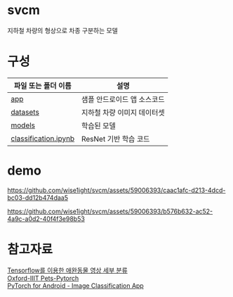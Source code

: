 # svcm
지하철 차량의 형상으로 차종 구분하는 모델

# 구성
| 파일 또는 폴더 이름                             | 설명                       |
|------------------------------------------------|---------------------------|
| [app](./app)                                   | 샘플 안드로이드 앱 소스코드 |
| [datasets](./datasets)                         | 지하철 차량 이미지 데이터셋 |
| [models](./models)                             | 학습된 모델                |
| [classification.ipynb](./classification.ipynb) | ResNet 기반 학습 코드      |

# demo
https://github.com/wise1ight/svcm/assets/59006393/caac1afc-d213-4dcd-bc03-dd12b474daa5

https://github.com/wise1ight/svcm/assets/59006393/b576b632-ac52-4a9c-a0d2-40f4f3e98b53

# 참고자료
[Tensorflow를 이용한 애완동물 영상 세부 분류](https://koreascience.kr/article/CFKO202023758834506.pdf)  
[Oxford-IIIT Pets-Pytorch](https://github.com/Skuldur/Oxford-IIIT-Pets-Pytorch)  
[PyTorch for Android - Image Classification App](https://www.youtube.com/watch?v=ghxLlsT7ebo)
